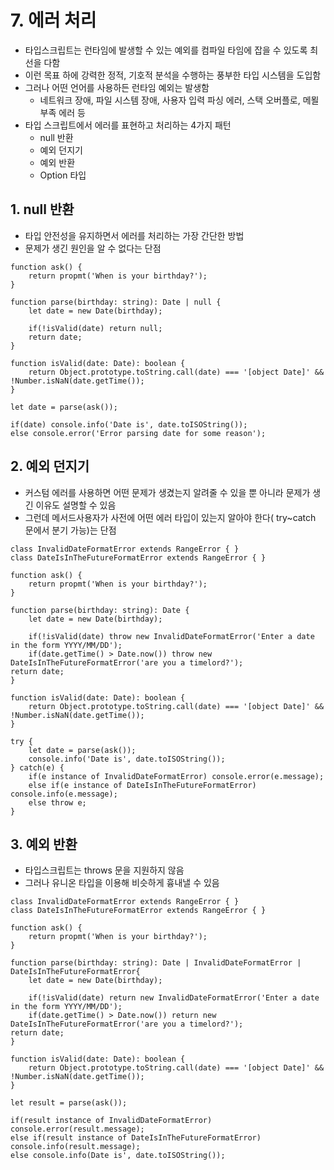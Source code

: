 # 7. 에러 처리

- 타입스크립트는 런타임에 발생할 수 있는 예외를 컴파일 타임에 잡을 수 있도록 최선을 다함
- 이런 목표 하에 강력한 정적, 기호적 분석을 수행하는 풍부한 타입 시스템을 도입함
- 그러나 어떤 언어를 사용하든 런타임 예외는 발생함
    - 네트워크 장애, 파일 시스템 장애, 사용자 입력 파싱 에러, 스택 오버플로, 메묄 부족 에러 등
- 타입 스크립트에서 에러를 표현하고 처리하는 4가지 패턴
    - null 반환
    - 예외 던지기
    - 예외 반환
    - Option 타입

## 1. null 반환

- 타입 안전성을 유지하면서 에러를 처리하는 가장 간단한 방법
- 문제가 생긴 원인을 알 수 없다는 단점

```tsx
function ask() {
	return propmt('When is your birthday?');
}

function parse(birthday: string): Date | null {
	let date = new Date(birthday);
	
	if(!isValid(date) return null;
	return date;
}

function isValid(date: Date): boolean {
	return Object.prototype.toString.call(date) === '[object Date]' && !Number.isNaN(date.getTime());
}

let date = parse(ask());

if(date) console.info('Date is', date.toISOString());
else console.error('Error parsing date for some reason');
```

## 2. 예외 던지기

- 커스텀 에러를 사용하면 어떤 문제가 생겼는지 알려줄 수 있을 뿐 아니라 문제가 생긴 이유도 설명할 수 있음
- 그런데 메서드사용자가 사전에 어떤 에러 타입이 있는지 알아야 한다( try~catch 문에서 분기 가능)는 단점

```tsx
class InvalidDateFormatError extends RangeError { }
class DateIsInTheFutureFormatError extends RangeError { }

function ask() {
	return propmt('When is your birthday?');
}

function parse(birthday: string): Date {
	let date = new Date(birthday);
	
	if(!isValid(date) throw new InvalidDateFormatError('Enter a date in the form YYYY/MM/DD');
	if(date.getTime() > Date.now()) throw new DateIsInTheFutureFormatError('are you a timelord?');
return date;
}

function isValid(date: Date): boolean {
	return Object.prototype.toString.call(date) === '[object Date]' && !Number.isNaN(date.getTime());
}

try {
	let date = parse(ask());
	console.info('Date is', date.toISOString());
} catch(e) {
	if(e instance of InvalidDateFormatError) console.error(e.message);
	else if(e instance of DateIsInTheFutureFormatError) console.info(e.message);
	else throw e;
}
```

## 3. 예외 반환

- 타입스크립트는 throws 문을 지원하지 않음
- 그러나 유니온 타입을 이용해 비슷하게 흉내낼 수 있음

```tsx
class InvalidDateFormatError extends RangeError { }
class DateIsInTheFutureFormatError extends RangeError { }

function ask() {
	return propmt('When is your birthday?');
}

function parse(birthday: string): Date | InvalidDateFormatError | DateIsInTheFutureFormatError{
	let date = new Date(birthday);
	
	if(!isValid(date) return new InvalidDateFormatError('Enter a date in the form YYYY/MM/DD');
	if(date.getTime() > Date.now()) return new DateIsInTheFutureFormatError('are you a timelord?');
return date;
}

function isValid(date: Date): boolean {
	return Object.prototype.toString.call(date) === '[object Date]' && !Number.isNaN(date.getTime());
}

let result = parse(ask());

if(result instance of InvalidDateFormatError) console.error(result.message);
else if(result instance of DateIsInTheFutureFormatError) console.info(result.message);
else console.info(Date is', date.toISOString());
```
